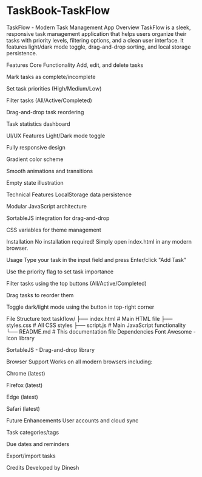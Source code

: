 # TaskBook-TaskFlow
TaskFlow - Modern Task Management App
Overview
TaskFlow is a sleek, responsive task management application that helps users organize their tasks with priority levels, filtering options, and a clean user interface. It features light/dark mode toggle, drag-and-drop sorting, and local storage persistence.



Features
Core Functionality
Add, edit, and delete tasks

Mark tasks as complete/incomplete

Set task priorities (High/Medium/Low)

Filter tasks (All/Active/Completed)

Drag-and-drop task reordering

Task statistics dashboard

UI/UX Features
Light/Dark mode toggle

Fully responsive design

Gradient color scheme

Smooth animations and transitions

Empty state illustration

Technical Features
LocalStorage data persistence

Modular JavaScript architecture

SortableJS integration for drag-and-drop

CSS variables for theme management

Installation
No installation required! Simply open index.html in any modern browser.

Usage
Type your task in the input field and press Enter/click "Add Task"

Use the priority flag to set task importance

Filter tasks using the top buttons (All/Active/Completed)

Drag tasks to reorder them

Toggle dark/light mode using the button in top-right corner

File Structure
text
taskflow/
├── index.html        # Main HTML file
├── styles.css        # All CSS styles
├── script.js         # Main JavaScript functionality
└── README.md         # This documentation file
Dependencies
Font Awesome - Icon library

SortableJS - Drag-and-drop library

Browser Support
Works on all modern browsers including:

Chrome (latest)

Firefox (latest)

Edge (latest)

Safari (latest)

Future Enhancements
User accounts and cloud sync

Task categories/tags

Due dates and reminders

Export/import tasks

Credits
Developed by Dinesh
